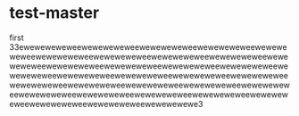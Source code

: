 # test-master
first 33eweweweweweeweweweweweeweweweweweeweweweweweeweweweweweeweweweweweeweweweweweeweweweweweeweweweweweeweweweweweeweweweweweeweweweweweeweweweweweeweweweweweeweweweweweeweweweweweeweweweweweeweweweweweeweweweweweeweweweweweeweweweweweeweweweweweeweweweweweeweweweweweeweweweweweeweweweweweeweweweweweeweweweweweeweweweweweeweweweweweeweweweweweewewewewewe3
